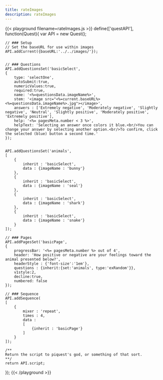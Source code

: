 ```yaml
---
title: rateImages
description: rateImages
---
```


{{< playground filename=rateImages.js >}}
define(['questAPI'], function(Quest){
	var API = new Quest();

	// ### Setup
	// Set the baseURL for use within images
	API.addCurrent({baseURL:'../../images/'});


	// ### Questions
	API.addQuestionsSet('basicSelect',
	{
		type: 'selectOne',
		autoSubmit:true,
		numericValues:true,
		required:true,
		name: '<%=questionsData.imageName%>',
		stem: '<image src="<%=current.baseURL%><%=questionsData.imageName%>.jpg"></image>',
		answers : ['Extremely negative', 'Moderately negative', 'Slightly negative', 'Neutral', 'Slightly positive', 'Moderately positive', 'Extremely positive'],
		help: '<%= pagesMeta.number < 3 %>',
		helpText: 'Selecting an answer once colors it blue.<br/>You can change your answer by selecting another option.<br/>To confirm, click the selected (blue) button a second time.'
	});


	API.addQuestionsSet('animals',
	[
		{
			inherit : 'basicSelect',
			data : {imageName : 'bunny'}
		},
		{
			inherit : 'basicSelect',
			data : {imageName : 'seal'}
		},
		{
			inherit : 'basicSelect',
			data : {imageName : 'shark'}
		},
		{
			inherit : 'basicSelect',
			data : {imageName : 'snake'}
		}
	]);

	// ### Pages
	API.addPagesSet('basicPage',
	{
		progressBar: '<%= pagesMeta.number %> out of 4',
		header: 'How positive or negative are your feelings toward the animal presented below?',
		headerStyle : {'font-size':'1em'},
		questions : {inherit:{set:'animals', type:'exRandom'}},
		v1style:2,
		decline:true,
		numbered: false
	});

	// ### Sequence
	API.addSequence(
	[
		{
			mixer : 'repeat',
			times : 4,
			data :
			[
				{inherit : 'basicPage'}
			]
		}
	]);

	/**
	Return the script to piquest's god, or something of that sort.
	**/
	return API.script;
});
{{< /playground >}}
